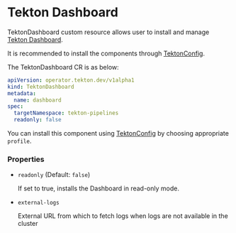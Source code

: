 <!--
---
linkTitle: "TektonDashboard"
weight: 4
---
-->
# Tekton Dashboard

TektonDashboard custom resource allows user to install and manage [Tekton Dashboard][dashboard].

It is recommended to install the components through [TektonConfig](./TektonConfig.md).

The TektonDashboard CR is as below:
```yaml
apiVersion: operator.tekton.dev/v1alpha1
kind: TektonDashboard
metadata:
  name: dashboard
spec:
  targetNamespace: tekton-pipelines
  readonly: false
```
You can install this component using [TektonConfig](./TektonConfig.md) by choosing appropriate `profile`.


### Properties

- `readonly` (Default: `false`)

  If set to true, installs the Dashboard in read-only mode.

- `external-logs`

  External URL from which to fetch logs when logs are not available in the cluster  

[dashboard]:https://github.com/tektoncd/dashboard
